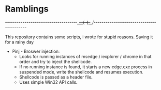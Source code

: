 # Ramblings

-------------------------------------\_~~__(··)_~~_/-------------------------------------------

This repository contains some scripts, i wrote for stupid reasons. Saving it for a rainy day

- Pinj - Broswer injection:
  - Looks for running instances of msedge / iexplorer / chrome in that order and try to inject the shellcode.
  - If no running instance is found, it starts a new edge.exe process in suspended mode, write the shellcode and resumes execution.
  - Shellcode is passed as a header file.
  - Uses simple Win32 API calls.
  
